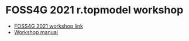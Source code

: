 # FOSS4G 2021 r.topmodel workshop

* [FOSS4G 2021 workshop link](https://callforpapers.2021.foss4g.org/foss4g-2021-workshop/talk/7GJNMW/)
* [Workshop manual](https://workshop.isnew.info/foss4g-2021-r.topmodel/)
